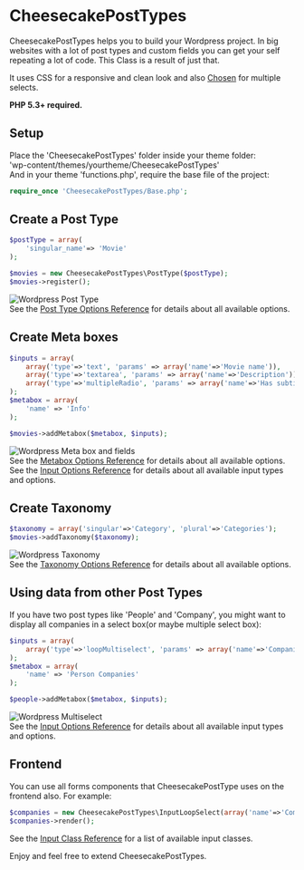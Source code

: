 CheesecakePostTypes
===================

CheesecakePostTypes helps you to build your Wordpress project. In big websites with a lot of post types and custom fields you can get your self repeating a lot of code. This Class is a result of just that.

It uses CSS for a responsive and clean look and also [Chosen](http://harvesthq.github.io/chosen/) for multiple selects.  

**PHP 5.3+ required.**  

Setup
-----
Place the 'CheesecakePostTypes' folder inside your theme folder:  
'wp-content/themes/yourtheme/CheesecakePostTypes'  
And in your theme 'functions.php', require the base file of the project:

```php
require_once 'CheesecakePostTypes/Base.php';
```

Create a Post Type
------------------
```php
$postType = array(
	'singular_name'=> 'Movie'
);

$movies = new CheesecakePostTypes\PostType($postType);
$movies->register();
```  
![Wordpress Post Type](http://192.81.217.195/github/cheesecakePostTypes/1.jpg)  
See the [Post Type Options Reference](docs/post_type_options.md) for details about all available options.  

Create Meta boxes
-----------------
```php
$inputs = array(
	array('type'=>'text', 'params' => array('name'=>'Movie name')),
	array('type'=>'textarea', 'params' => array('name'=>'Description')),
	array('type'=>'multipleRadio', 'params' => array('name'=>'Has subtitle?', 'options'=>array('Yes', 'No')))
);
$metabox = array(
	'name' => 'Info'
);

$movies->addMetabox($metabox, $inputs);
```  
![Wordpress Meta box and fields](http://192.81.217.195/github/cheesecakePostTypes/2.jpg)  
See the [Metabox Options Reference](docs/metaboxes_options.md) for details about all available options.  
See the [Input Options Reference](docs/input_options.md) for details about all available input types and options.  

Create Taxonomy
---------------
```php
$taxonomy = array('singular'=>'Category', 'plural'=>'Categories');
$movies->addTaxonomy($taxonomy);
```  
![Wordpress Taxonomy](http://192.81.217.195/github/cheesecakePostTypes/3.jpg)  
See the [Taxonomy Options Reference](docs/taxonomy_options.md) for details about all available options. 

Using data from other Post Types
--------------------------------
If you have two post types like 'People' and 'Company', you might want to display all companies in a select box(or maybe multiple select box):
```php
$inputs = array(
	array('type'=>'loopMultiselect', 'params' => array('name'=>'Companies', 'post_type' => 'companies'))
);
$metabox = array(
	'name' => 'Person Companies'
);

$people->addMetabox($metabox, $inputs);
```  
![Wordpress Multiselect](http://192.81.217.195/github/cheesecakePostTypes/4.jpg)  
See the [Input Options Reference](docs/input_options.md) for details about all available input types and options.  

Frontend
--------
You can use all forms components that CheesecakePostType uses on the frontend also. For example:
```php
$companies = new CheesecakePostTypes\InputLoopSelect(array('name'=>'Companies', 'post_type'=>'companies'));
$companies->render();
```  
See the [Input Class Reference](docs/input_classes.md) for a list of available input classes.  
  

Enjoy and feel free to extend CheesecakePostTypes.  